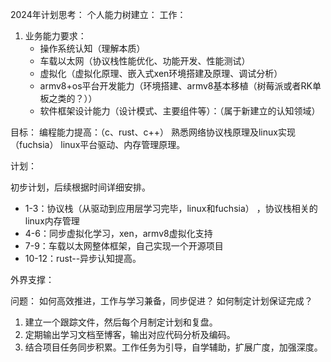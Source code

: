 2024年计划思考：
个人能力树建立：
工作：
1. 业务能力要求： 
    * 操作系统认知（理解本质）
    * 车载以太网（协议栈性能优化、功能开发、性能测试）
    * 虚拟化（虚拟化原理、嵌入式xen环境搭建及原理、调试分析）
    * armv8+os平台开发能力（环境搭建、armv8基本移植（树莓派或者RK单板之类的？））
    * 软件框架设计能力（设计模式、主要组件等）：（属于新建立的认知领域）

目标：
    编程能力提高：（c、rust、c++）
    熟悉网络协议栈原理及linux实现（fuchsia）
    linux平台驱动、内存管理原理。

计划：

初步计划，后续根据时间详细安排。
   * 1-3：协议栈（从驱动到应用层学习完毕，linux和fuchsia） ，协议栈相关的linux内存管理
   * 4-6：同步虚拟化学习，xen，armv8虚拟化支持
   * 7-9：车载以太网整体框架，自己实现一个开源项目
   * 10-12：rust--异步认知提高。

外界支撑：

问题：
如何高效推进，工作与学习兼备，同步促进？
如何制定计划保证完成？


1. 建立一个跟踪文件，然后每个月制定计划和复盘。
2. 定期输出学习文档至博客，输出对应代码分析及编码。
3. 结合项目任务同步积累。工作任务为引导，自学辅助，扩展广度，加强深度。





